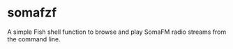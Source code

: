 # somafzf
A simple Fish shell function to browse and play SomaFM radio streams from the command line. 
